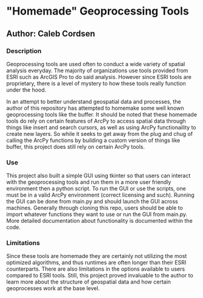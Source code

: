 # "Homemade" Geoprocessing Tools
## Author: Caleb Cordsen

### Description
Geoprocessing tools are used often to conduct a wide variety of spatial analysis everyday. The majority of organizations use tools provided from ESRI such as ArcGIS Pro to do said analysis. However since ESRI tools are proprietary, there is a level of mystery to how these tools really function under the hood. 

In an attempt to better understand geospatial data and processes, the author of this repository has attempted to homemake some well known geoprocessing tools like the buffer. It should be noted that these homemade tools do rely on certain features of ArcPy to access spatial data through things like insert and search cursors, as well as using ArcPy functionaility to create new layers. So while it seeks to get away from the plug and chug of calling the ArcPy functions by building a custom version of things like buffer, this project does still rely on certain ArcPy tools. 

### Use
This project also built a simple GUI using tkinter so that users can interact with the geoprocessing tools and run them in a more user friendly environment then a python script. To run the GUI or use the scripts, one must be in a valid ArcPy environment (correct licensing and such). Running the GUI can be done from main.py and should launch the GUI across machines. Generally through cloning this repo, users should be able to import whatever functions they want to use or run the GUI from main.py. More detailed documentation about functionality is documented within the code.

### Limitations
Since these tools are homemade they are certainly not utilizing the most optimized algorithms, and thus runtimes are often longer than their ESRI counterparts. There are also limitations in the options available to users compared to ESRI tools. Still, this project proved invaluable to the author to learn more about the structure of geospatial data and how certain geoprocesses work at the base level.
